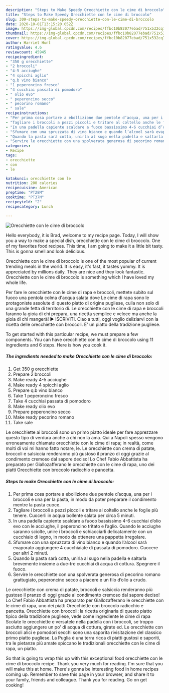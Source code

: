 ```yaml
---
description: "Steps to Make Speedy Orecchiette con le cime di broccolo"
title: "Steps to Make Speedy Orecchiette con le cime di broccolo"
slug: 309-steps-to-make-speedy-orecchiette-con-le-cime-di-broccolo
date: 2020-10-01T13:15:20.052Z
image: https://img-global.cpcdn.com/recipes/ffbc10b82077ebad/751x532cq70/orecchiette-con-le-cime-di-broccolo-recipe-main-photo.jpg
thumbnail: https://img-global.cpcdn.com/recipes/ffbc10b82077ebad/751x532cq70/orecchiette-con-le-cime-di-broccolo-recipe-main-photo.jpg
cover: https://img-global.cpcdn.com/recipes/ffbc10b82077ebad/751x532cq70/orecchiette-con-le-cime-di-broccolo-recipe-main-photo.jpg
author: Harriet Hunt
ratingvalue: 4.6
reviewcount: 45945
recipeingredient:
- "350 g orecchiette"
- "2 broccoli"
- "4-5 acciughe"
- "4 spicchi aglio"
- "q.b vino bianco"
- "1 peperoncino fresco"
- "4 cucchiai passata di pomodoro"
- " olio evo"
- " peperoncino secco"
- " pecorino romano"
- " sale"
recipeinstructions:
- "Per prima cosa portare a ebollizione due pentole d’acqua, una per i broccoli e una per la pasta, in modo da poter preparare il condimento mentre la pasta cuoce."
- "Tagliare i broccoli a pezzi piccoli e tritare al coltello anche le foglie più tenere. Cuocerli in acqua bollente salata per circa 5 minuti."
- "In una padella capiente scaldare a fuoco bassissimo 4-6 cucchiai d’olio evo con le acciughe, il peperoncino tritato e l’aglio. Quando le acciughe saranno sciolte, unire i broccoli e schiacciarli delicatamente con un cucchiaio di legno, in modo da ottenere una pappetta irregolare."
- "Sfumare con una spruzzata di vino bianco e quando l’alcool sarà evaporato aggiungere 4 cucchiaiate di passata di pomodoro. Cuocere per altri 2 minuti."
- "Quando la pasta sarà cotta, unirla al sugo nella padella e saltarla brevemente insieme a due-tre cucchiai di acqua di cottura. Spegnere il fuoco."
- "Servire le orecchiette con una spolverata generosa di pecorino romano grattugiato, peperoncino secco a piacere e un filo d’olio a crudo."
categories:
- Recipe
tags:
- orecchiette
- con
- le

katakunci: orecchiette con le 
nutrition: 200 calories
recipecuisine: American
preptime: "PT28M"
cooktime: "PT37M"
recipeyield: "2"
recipecategory: Lunch

---
```



![Orecchiette con le cime di broccolo](https://img-global.cpcdn.com/recipes/ffbc10b82077ebad/751x532cq70/orecchiette-con-le-cime-di-broccolo-recipe-main-photo.jpg)

Hello everybody, it is Brad, welcome to my recipe page. Today, I will show you a way to make a special dish, orecchiette con le cime di broccolo. One of my favorites food recipes. This time, I am going to make it a little bit tasty. This is gonna smell and look delicious.

Orecchiette con le cime di broccolo is one of the most popular of current trending meals in the world. It is easy, it's fast, it tastes yummy. It is appreciated by millions daily. They are nice and they look fantastic. Orecchiette con le cime di broccolo is something which I have loved my whole life.

Per fare le orecchiette con le cime di rapa e broccoli, mettete subito sul fuoco una pentola colma d&#39;acqua salata dove Le cime di rapa sono le protagoniste assolute di questo piatto di origine pugliese, culla non solo di una grande fetta di territorio di. Le orecchiette con le cime di rapa e broccoli faranno la gioia di chi prepara, una ricetta semplice e veloce ma anche la gioia di chi mangerà! ► ISCRIVITI. Ciao a tutti, oggi voglio deliziarvi con la ricetta delle orecchiette con broccoli. E&#39; un piatto della tradizione pugliese.


To get started with this particular recipe, we must prepare a few components. You can have orecchiette con le cime di broccolo using 11 ingredients and 6 steps. Here is how you cook it.

<!--inarticleads1-->

##### The ingredients needed to make Orecchiette con le cime di broccolo:

1. Get 350 g orecchiette
1. Prepare 2 broccoli
1. Make ready 4-5 acciughe
1. Make ready 4 spicchi aglio
1. Prepare q.b vino bianco
1. Take 1 peperoncino fresco
1. Take 4 cucchiai passata di pomodoro
1. Make ready  olio evo
1. Prepare  peperoncino secco
1. Make ready  pecorino romano
1. Take  sale


Le orecchiette ai broccoli sono un primo piatto ideale per fare apprezzare questo tipo di verdura anche a chi non la ama. Qui a Napoli spesso vengono erroneamente chiamate orecchiette con le cime di rapa; in realtà, come molti di voi mi hanno fatto notare, le. Le orecchiette con crema di patate, broccoli e salsiccia renderanno più gustoso il pranzo di oggi grazie al condimento cremoso dal sapore deciso! Lo Chef Fabio Abbattista ha preparato per Giallozafferano le orecchiette con le cime di rapa, uno dei piatti Orecchiette con broccolo radicchio e pancetta. 

<!--inarticleads2-->

##### Steps to make Orecchiette con le cime di broccolo:

1. Per prima cosa portare a ebollizione due pentole d’acqua, una per i broccoli e una per la pasta, in modo da poter preparare il condimento mentre la pasta cuoce.
1. Tagliare i broccoli a pezzi piccoli e tritare al coltello anche le foglie più tenere. Cuocerli in acqua bollente salata per circa 5 minuti.
1. In una padella capiente scaldare a fuoco bassissimo 4-6 cucchiai d’olio evo con le acciughe, il peperoncino tritato e l’aglio. Quando le acciughe saranno sciolte, unire i broccoli e schiacciarli delicatamente con un cucchiaio di legno, in modo da ottenere una pappetta irregolare.
1. Sfumare con una spruzzata di vino bianco e quando l’alcool sarà evaporato aggiungere 4 cucchiaiate di passata di pomodoro. Cuocere per altri 2 minuti.
1. Quando la pasta sarà cotta, unirla al sugo nella padella e saltarla brevemente insieme a due-tre cucchiai di acqua di cottura. Spegnere il fuoco.
1. Servire le orecchiette con una spolverata generosa di pecorino romano grattugiato, peperoncino secco a piacere e un filo d’olio a crudo.


Le orecchiette con crema di patate, broccoli e salsiccia renderanno più gustoso il pranzo di oggi grazie al condimento cremoso dal sapore deciso! Lo Chef Fabio Abbattista ha preparato per Giallozafferano le orecchiette con le cime di rapa, uno dei piatti Orecchiette con broccolo radicchio e pancetta. Orecchiette con broccoli: la ricetta originaria di questo piatto tipico della tradizione pugliese, vede come ingrediente le cime di rapa Scolate le orecchiette e versatele nella padella con i broccoli, se troppo asciutto aggiungere un po&#39; di acqua di cottura, girate ed. Le orecchiette con broccoli alici e pomodori secchi sono una saporita rivisitazione del classico primo piatto pugliese. La Puglia è una terra ricca di piatti gustosi e saporiti, tra le pietanze più amate spiccano le tradizionali orecchiette con le cime di rapa, un piatto. 

So that is going to wrap this up with this exceptional food orecchiette con le cime di broccolo recipe. Thank you very much for reading. I'm sure that you will make this at home. There's gonna be interesting food in home recipes coming up. Remember to save this page in your browser, and share it to your family, friends and colleague. Thank you for reading. Go on get cooking!
